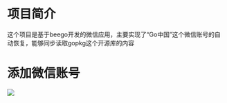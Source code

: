 # 项目简介

这个项目是基于beego开发的微信应用，主要实现了“Go中国”这个微信账号的自动恢复，能够同步读取gopkg这个开源库的内容

# 添加微信账号

![](http://bbs.gocn.im/qrcode_for_gh_83ea6a23d55b_430.jpg)
